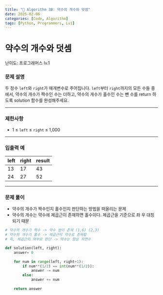 ```yaml
---
title: "🧠 Algorithm 30: 약수의 개수와 덧셈"
date: 2025-02-06
categories: [Code, Algorithm]
tags: [Python, Programmers, Lv1]
---
```


# 약수의 개수와 덧셈

난이도: 프로그래머스 lv.1

### **문제 설명**

두 정수 `left`와 `right`가 매개변수로 주어집니다. `left`부터 `right`까지의 모든 수들 중에서, 약수의 개수가 짝수인 수는 더하고, 약수의 개수가 홀수인 수는 뺀 수를 return 하도록 solution 함수를 완성해주세요.

---

### 제한사항

- 1 ≤ `left` ≤ `right` ≤ 1,000

---

### 입출력 예

| left | right | result |
| --- | --- | --- |
| 13 | 17 | 43 |
| 24 | 27 | 52 |

---

### 문제 풀이

- 약수의 개수가 짝수인지 홀수인지 판단하는 방법을 떠올리는 문제
- 약수의 개수는 약수에 제곱근이 존재하면 홀수이다. 제곱근을 기준으로 좌 우 대칭 되기 때문

```python
# 약수의 개수가 짝수 -> 약수 쌍이 존재 (1,6) (2,3)
# 약수의 개수가 홀수 -> 제곱근이 약수로 존재함
# 즉, 제곱근의 여부로 판단 -> 약수는 항상 자연수

def solution(left, right):
    answer= 0
    
    for num in range(left, right+1):
        if num**(1/2) == int(num**(1/2)):
            answer -= num
        else:
            answer += num
            
    return answer
```